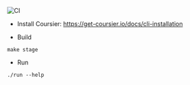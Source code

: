 ![CI](https://github.com/utgheith/grader/actions/workflows/ci.yml/badge.svg)

* Install Coursier: https://get-coursier.io/docs/cli-installation

* Build

```
make stage
```

* Run

```
./run --help
```

